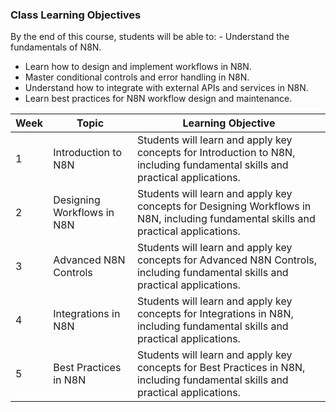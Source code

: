### Class Learning Objectives

By the end of this course, students will be able to: - Understand the fundamentals of N8N.
 - Learn how to design and implement workflows in N8N.
 - Master conditional controls and error handling in N8N.
 - Understand how to integrate with external APIs and services in N8N.
 - Learn best practices for N8N workflow design and maintenance.

| Week | Topic | Learning Objective |
|------|-------|-------------------|
| 1 | Introduction to N8N | Students will learn and apply key concepts for Introduction to N8N, including fundamental skills and practical applications. |
| 2 | Designing Workflows in N8N | Students will learn and apply key concepts for Designing Workflows in N8N, including fundamental skills and practical applications. |
| 3 | Advanced N8N Controls | Students will learn and apply key concepts for Advanced N8N Controls, including fundamental skills and practical applications. |
| 4 | Integrations in N8N | Students will learn and apply key concepts for Integrations in N8N, including fundamental skills and practical applications. |
| 5 | Best Practices in N8N | Students will learn and apply key concepts for Best Practices in N8N, including fundamental skills and practical applications. |